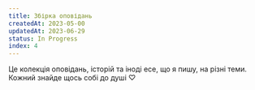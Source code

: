 ```yaml
---
title: Збірка оповідань
createdAt: 2023-05-00
updatedAt: 2023-06-29
status: In Progress
index: 4
---
```


Це колекція оповідань, історій та іноді есе, що я пишу, на різні теми. Кожний знайде щось собі до душі ♡
